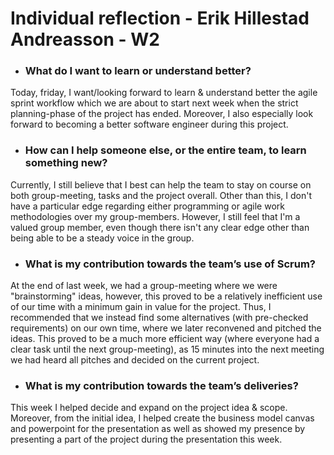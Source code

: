 # Individual reflection - Erik Hillestad Andreasson - W2

- ### What do I want to learn or understand better?
Today, friday, I want/looking forward to learn & understand better the agile sprint workflow which we are about to start next week when the strict planning-phase of the project has ended. Moreover, I also especially look forward to becoming a better software engineer during this project.

- ### How can I help someone else, or the entire team, to learn something new?
Currently, I still believe that I best can help the team to stay on course on both group-meeting, tasks and the project overall. Other than this, I don't have a particular edge regarding either programming or agile work methodologies over my group-members. However, I still feel that I'm a valued group member, even though there isn't any clear edge other than being able to be a steady voice in the group.

- ### What is my contribution towards the team’s use of Scrum?
At the end of last week, we had a group-meeting where we were "brainstorming" ideas, however, this proved to be a relatively inefficient use of our time with a minimum gain in value for the project. Thus, I recommended that we instead find some alternatives (with pre-checked requirements) on our own time, where we later reconvened and pitched the ideas. This proved to be a much more efficient way (where everyone had a clear task until the next group-meeting), as 15 minutes into the next meeting we had heard all pitches and decided on the current project.

- ### What is my contribution towards the team’s deliveries?
This week I helped decide and expand on the project idea & scope. Moreover, from the initial idea, I helped create the business model canvas and powerpoint for the presentation as well as showed my presence by presenting a part of the project during the presentation this week.
